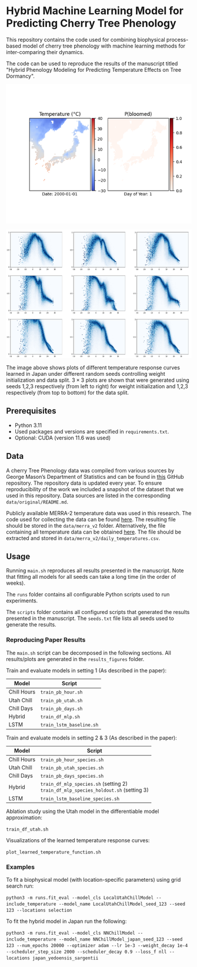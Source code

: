 
# Hybrid Machine Learning Model for Predicting Cherry Tree Phenology

This repository contains the code used for combining biophysical process-based model of cherry tree phenology with machine learning methods for inter-comparing their dynamics.

The code can be used to reproduce the results of the manuscript titled "Hybrid Phenology Modeling for Predicting Temperature Effects on Tree Dormancy".


[//]: # (![Schematic overview of the model structure]&#40;figures/schematic_overview.png&#41;)

![Probability of cherry trees having flowered in Japan throughout the year 2000 according to our model](figures/prob_map.gif) 

<img src="figures/learned_chill_response.png" alt="Learned temperature response curves" width="640" height="350">

The image above shows plots of different temperature response curves learned in Japan under different random seeds controlling weight initialization and data split. $3\times 3$ plots are shown that were generated using seeds 1,2,3 respectively (from left to right) for weight initialization and 1,2,3 respectively (from top to bottom) for the data split.


## Prerequisites

- Python 3.11
- Used packages and versions are specified in `requirements.txt`.
- Optional: CUDA (version 11.6 was used)

## Data

A cherry Tree Phenology data was compiled from various sources by George Mason’s Department of Statistics and can be found in [this](https://github.com/GMU-CherryBlossomCompetition/peak-bloom-prediction) GitHub repository. 
The repository data is updated every year. To ensure reproducibility of the work we included a snapshot of the dataset that we used in this repository. Data sources are listed in the corresponding `data/original/README.md`. 

Publicly available MERRA-2 temperature data was used in this research. The code used for collecting the data can be found [here](https://github.com/ronvree/MERRA-2-Download). The resulting file should be stored in the `data/merra_v2` folder.
Alternatively, the file containing all temperature data can be obtained [here](https://zenodo.org/records/14045891). The file should be extracted and stored in `data/merra_v2/daily_temperatures.csv`.

## Usage

Running `main.sh` reproduces all results presented in the manuscript. Note that fitting all models for all seeds can take a long time (in the order of weeks).

The `runs` folder contains all configurable Python scripts used to run experiments.

The `scripts` folder contains all configured scripts that generated the results presented in the manuscript. The `seeds.txt` file lists all seeds used to generate the results.

### Reproducing Paper Results
The `main.sh` script can be decomposed in the following sections. All results/plots are generated in the `results_figures` folder.


Train and evaluate models in setting 1 (As described in the paper):

| Model       | Script           |
|-------------|------------------|
| Chill Hours | `train_pb_hour.sh` |
| Utah Chill  | `train_pb_utah.sh` |
| Chill Days  | `train_pb_days.sh` |
| Hybrid      | `train_df_mlp.sh`  |
| LSTM        |     `train_lstm_baseline.sh`             |

Train and evaluate models in setting 2 & 3 (As described in the paper):

| Model       | Script                                                                                   |
|-------------|------------------------------------------------------------------------------------------|
| Chill Hours | `train_pb_hour_species.sh`                                                               |
| Utah Chill  | `train_pb_utah_species.sh`                                                               |
| Chill Days  | `train_pb_days_species.sh`                                                               |
| Hybrid      | `train_df_mlp_species.sh` (setting 2)<br/> `train_df_mlp_species_holdout.sh` (setting 3) |
| LSTM        | `train_lstm_baseline_species.sh`                                                         |

Ablation study using the Utah model in the differentiable model approximation:

`train_df_utah.sh`

Visualizations of the learned temperature response curves:

`plot_learned_temperature_function.sh`

### Examples

To fit a biophysical model (with location-specific parameters) using grid search run:

`python3 -m runs.fit_eval --model_cls LocalUtahChillModel --include_temperature --model_name LocalUtahChillModel_seed_123 --seed 123 --locations selection`

To fit the hybrid model in Japan run the following:

`python3 -m runs.fit_eval --model_cls NNChillModel --include_temperature --model_name NNChillModel_japan_seed_123 --seed 123 --num_epochs 20000 --optimizer adam --lr 1e-3 --weight_decay 1e-4 --scheduler_step_size 2000 --scheduler_decay 0.9 --loss_f nll --locations japan_yedoensis_sargentii`

